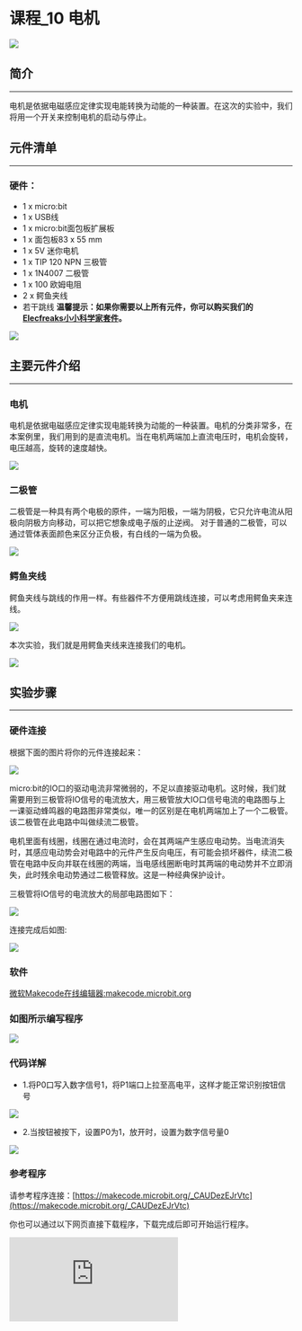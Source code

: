﻿# 课程_10 电机

![](https://wiki-media-ef.oss-cn-hongkong.aliyuncs.com/docs/microbit/circuit-design/microbit-starter-kit/images/8KZyoCy.jpg)

## 简介
---
电机是依据电磁感应定律实现电能转换为动能的一种装置。在这次的实验中，我们将用一个开关来控制电机的启动与停止。

## 元件清单
---
### 硬件：
- 1 x micro:bit
- 1 x USB线
- 1 x micro:bit面包板扩展板
- 1 x 面包板83 x 55 mm
- 1 x 5V 迷你电机
- 1 x TIP 120 NPN 三极管
- 1 x 1N4007 二极管
- 1 x 100 欧姆电阻
- 2 x 鳄鱼夹线
- 若干跳线
**温馨提示：如果你需要以上所有元件，你可以购买我们的[Elecfreaks小小科学家套件](https://item.taobao.com/item.htm?ft=t&id=597096675822)。**

![](https://wiki-media-ef.oss-cn-hongkong.aliyuncs.com/docs/microbit/circuit-design/microbit-starter-kit/images/W4tseua.jpg)

## 主要元件介绍
---
### 电机

电机是依据电磁感应定律实现电能转换为动能的一种装置。电机的分类非常多，在本案例里，我们用到的是直流电机。当在电机两端加上直流电压时，电机会旋转，电压越高，旋转的速度越快。

![](https://wiki-media-ef.oss-cn-hongkong.aliyuncs.com/docs/microbit/circuit-design/microbit-starter-kit/images/JesPIk4.jpg)

### 二极管

二极管是一种具有两个电极的原件，一端为阳极，一端为阴极，它只允许电流从阳极向阴极方向移动，可以把它想象成电子版的止逆阀。
对于普通的二极管，可以通过管体表面颜色来区分正负极，有白线的一端为负极。

![](https://wiki-media-ef.oss-cn-hongkong.aliyuncs.com/docs/microbit/circuit-design/microbit-starter-kit/images/b1g3bBJ.jpg)

### 鳄鱼夹线

鳄鱼夹线与跳线的作用一样。有些器件不方便用跳线连接，可以考虑用鳄鱼夹来连线。

![](https://wiki-media-ef.oss-cn-hongkong.aliyuncs.com/docs/microbit/circuit-design/microbit-starter-kit/images/EfkdKmY.jpg)

本次实验，我们就是用鳄鱼夹线来连接我们的电机。

![](https://wiki-media-ef.oss-cn-hongkong.aliyuncs.com/docs/microbit/circuit-design/microbit-starter-kit/images/Oj1aUaf.jpg)


## 实验步骤
---
### 硬件连接
根据下面的图片将你的元件连接起来：


![](https://wiki-media-ef.oss-cn-hongkong.aliyuncs.com/docs/microbit/circuit-design/microbit-starter-kit/images/2MZA7bj.jpg)

micro:bit的IO口的驱动电流非常微弱的，不足以直接驱动电机。这时候，我们就需要用到三极管将IO信号的电流放大，用三极管放大IO口信号电流的电路图与上一课驱动蜂鸣器的电路图非常类似，唯一的区别是在电机两端加上了一个二极管。该二极管在此电路中叫做续流二极管。

电机里面有线圈，线圈在通过电流时，会在其两端产生感应电动势。当电流消失时，其感应电动势会对电路中的元件产生反向电压，有可能会损坏器件，续流二极管在电路中反向并联在线圈的两端，当电感线圈断电时其两端的电动势并不立即消失，此时残余电动势通过二极管释放。这是一种经典保护设计。

三极管将IO信号的电流放大的局部电路图如下：

![](https://wiki-media-ef.oss-cn-hongkong.aliyuncs.com/docs/microbit/circuit-design/microbit-starter-kit/images/e4YL3hx.jpg)

连接完成后如图:

![](https://wiki-media-ef.oss-cn-hongkong.aliyuncs.com/docs/microbit/circuit-design/microbit-starter-kit/images/RwH4uNp.jpg)

### 软件

[微软Makecode在线编辑器:makecode.microbit.org](https://makecode.microbit.org/)



### 如图所示编写程序

![](https://wiki-media-ef.oss-cn-hongkong.aliyuncs.com/docs/microbit/circuit-design/microbit-starter-kit/images/case_10_01.png)

### 代码详解
- 1.将P0口写入数字信号1，将P1端口上拉至高电平，这样才能正常识别按钮信号

![](https://wiki-media-ef.oss-cn-hongkong.aliyuncs.com/docs/microbit/circuit-design/microbit-starter-kit/images/case_10_02.png)

- 2.当按钮被按下，设置P0为1，放开时，设置为数字信号量0

![](https://wiki-media-ef.oss-cn-hongkong.aliyuncs.com/docs/microbit/circuit-design/microbit-starter-kit/images/case_10_03.png)

### 参考程序
请参考程序连接：[https://makecode.microbit.org/_CAUDezEJrVtc](https://makecode.microbit.org/_CAUDezEJrVtc)

你也可以通过以下网页直接下载程序，下载完成后即可开始运行程序。



<div
    style={{
        position: 'relative',
        paddingBottom: '60%',
        overflow: 'hidden',
    }}
>
    <iframe
        src="https://makecode.microbit.org/_CAUDezEJrVtc"
        frameborder="0"
        sandbox="allow-popups allow-forms allow-scripts allow-same-origin"
        style={{
            position: 'absolute',
            width: '100%',
            height: '100%',
        }}
    />
</div>


## 实验结果
---
按下按钮时，电机开始旋转，再按一次，电机停止旋转。
注意：micro:bit的电源电压比较低，只有3V，按下按钮时，电机有可能不能启动，遇到这种情况，请用手拨动一下电机的扇叶，电机方能正常旋转。

![](https://wiki-media-ef.oss-cn-hongkong.aliyuncs.com/docs/microbit/circuit-design/microbit-starter-kit/images/UeWUgLi.gif)


## 思考
---
如果要用电位器对电机进行速度控制，该如何设计电路与编程？

## 常见问题
---

## 更多信息，欢迎访问：
---

micro:bit官方推荐供应商：[恩孚科技淘宝店](https://shop69086944.taobao.com/?spm=a230r.7195193.1997079397.2.RSthR0)
QQ技术交流群：570756726
